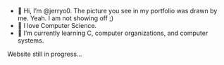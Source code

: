 - 👋 Hi, I’m @jerryo0. The picture you see in my portfolio was drawn by me. Yeah. I am not showing off ;)
- 👀 I love Computer Science. 
- 🌱 I’m currently learning C, computer organizations, and computer systems. 

Website still in progress...
<!---
jerryo0/jerryo0 is a ✨ special ✨ repository because its `README.md` (this file) appears on your GitHub profile.
You can click the Preview link to take a look at your changes.
--->
